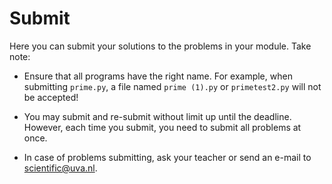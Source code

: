 # Submit

Here you can submit your solutions to the problems in your module. Take note:

- Ensure that all programs have the right name. For example, when submitting `prime.py`, a file named `prime (1).py` or `primetest2.py` will not be accepted!

- You may submit and re-submit without limit up until the deadline. However, each time you submit, you need to submit all problems at once.

- In case of problems submitting, ask your teacher or send an e-mail to <scientific@uva.nl>.
